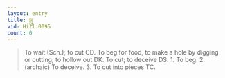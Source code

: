 ```yaml
---
layout: entry
title: སྐྲུ་
vid: Hill:0095
count: 0
---
```

> To wait (Sch\.); to cut CD\. To beg for food, to make a hole by digging or cutting; to hollow out DK\. To cut; to deceive DS\. 1\. To beg\. 2\. (archaic) To deceive\. 3\. To cut into pieces TC\.


